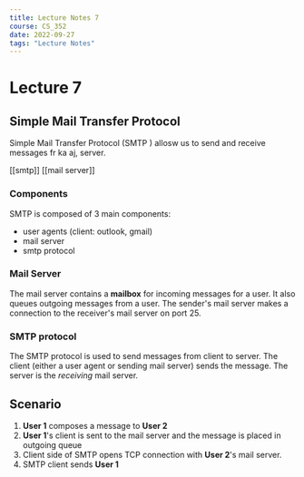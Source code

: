 ```yaml
---
title: Lecture Notes 7
course: CS_352
date: 2022-09-27
tags: "Lecture Notes"
---
```


# Lecture 7
## Simple Mail Transfer Protocol
Simple Mail Transfer Protocol (SMTP ) allosw us to send and receive messages fr ka aj, server.

[[smtp]]
[[mail server]]

### Components
SMTP is composed of 3 main components:
- user agents (client: outlook, gmail)
- mail server
- smtp protocol

### Mail Server
The mail server contains a **mailbox** for incoming messages for a user. It also queues outgoing messages from a user. The sender's mail server makes a connection to the receiver's mail server on port 25.

### SMTP protocol
The SMTP protocol is used to send messages from client to server. The client (either a user agent or sending mail server) sends the message. The server is the *receiving* mail server.

## Scenario
1. **User 1** composes a message to **User 2**
2. **User 1**'s client is sent to the mail server and the message is placed in outgoing queue
3. Client side of SMTP opens TCP connection with **User 2**'s mail server.
4. SMTP client sends **User 1**
